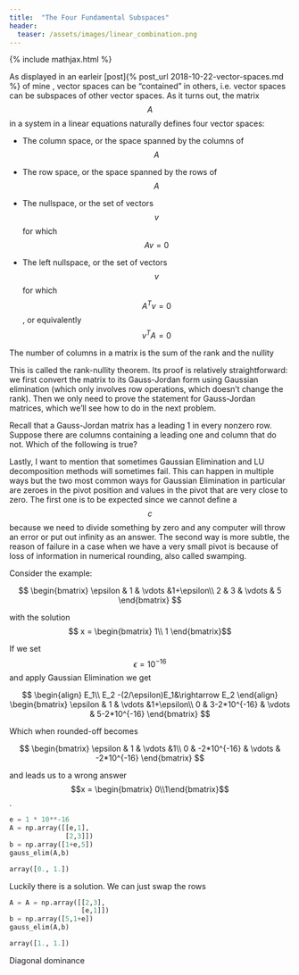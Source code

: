 ```yaml
---
title:  "The Four Fundamental Subspaces"
header:
  teaser: /assets/images/linear_combination.png
---
```

{% include mathjax.html %}

As displayed in an earleir [post]{% post_url 2018-10-22-vector-spaces.md %} of mine , vector spaces can be “contained” in others, i.e. vector spaces can be subspaces of other vector spaces. As it turns out, the matrix $$A$$  in a system in a linear equations naturally defines four vector spaces:

- The column space, or the space spanned by the columns of $$A$$

- The row space, or the space spanned by the rows of $$A$$

- The nullspace, or the set of vectors $$v$$ for which $$Av=0$$

- The left nullspace, or the set of vectors $$v$$ for which $$A^Tv=0$$, or equivalently $$v^TA=0$$

The number of columns in a matrix is the sum of the rank and the nullity

This is called the rank-nullity theorem. Its proof is relatively straightforward: we first convert the matrix to its Gauss-Jordan form using Gaussian elimination (which only involves row operations, which doesn’t change the rank). Then we only need to prove the statement for Gauss-Jordan matrices, which we’ll see how to do in the next problem.

Recall that a Gauss-Jordan matrix has a leading 1 in every nonzero row. Suppose there are columns containing a leading one and  column that do not. Which of the following is true?



Lastly, I want to mention that sometimes Gaussian Elimination and LU decomposition methods will sometimes fail. This can happen in multiple ways but the two most common ways for Gaussian Elimination in particular are zeroes in the pivot position and values in the pivot that are very close to zero. The first one is to be expected since we cannot define a $$c$$ because we need to divide something by zero and any computer will throw an error or put out infinity as an answer. The second way is more subtle, the reason of failure in a case when we have a very small pivot is because of loss of information in numerical rounding, also called swamping.

Consider the example:

$$
\begin{bmatrix}
\epsilon & 1 & \vdots &1+\epsilon\\
2 & 3 & \vdots & 5
\end{bmatrix}
$$

with the solution $$ x = \begin{bmatrix} 1\\
1 \end{bmatrix}$$

If we set $$\epsilon = 10^{-16}$$ and apply Gaussian Elimination we get

$$
\begin{align}
E_1\\
E_2 -(2/\epsilon)E_1&\rightarrow E_2
\end{align}
\begin{bmatrix}
\epsilon & 1 & \vdots &1+\epsilon\\
0 & 3-2*10^{-16} & \vdots & 5-2*10^{-16}
\end{bmatrix}
$$

Which when rounded-off becomes

$$
\begin{bmatrix}
\epsilon & 1 & \vdots &1\\
0 & -2*10^{-16} & \vdots & -2*10^{-16}
\end{bmatrix}
$$

and leads us to a wrong answer $$x = \begin{bmatrix} 0\\1\end{bmatrix}$$.

```python
e = 1 * 10**-16
A = np.array([[e,1],
              [2,3]])
b = np.array([1+e,5])
gauss_elim(A,b)
```

```python
array([0., 1.])
```

Luckily there is a solution. We can just swap the rows

```python
A = A = np.array([[2,3],
                  [e,1]])
b = np.array([5,1+e])
gauss_elim(A,b)
```

```python
array([1., 1.])
```

Diagonal dominance
